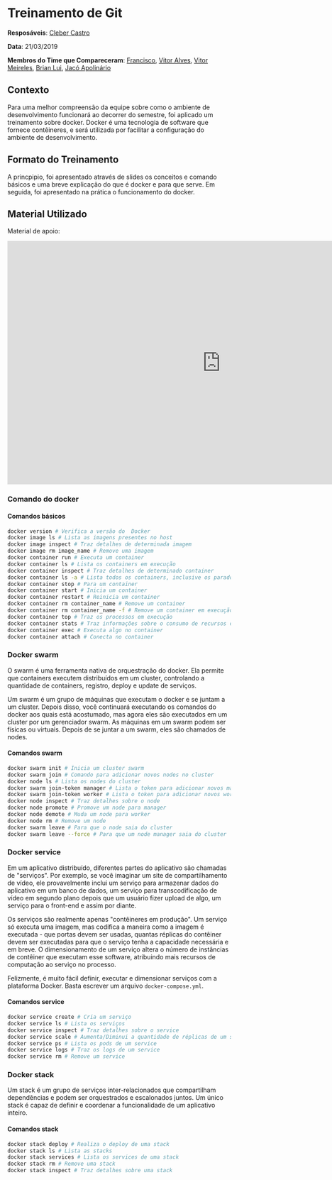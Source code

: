 # Treinamento de Git

**Resposáveis**: [Cleber Castro](https://github.com/cjjcastro)

**Data**: 21/03/2019

**Membros do Time que Compareceram**: [Francisco](https://github.com/FranciscoHeronildo), [Vitor Alves](https://github.com/vitorAlves7), [Vitor Meireles](https://github.com/VitorMeirelesOliveira), [Brian Lui](https://github.com/Brian2397), [Jacó Apolinário](https://github.com/Jacoapolinario)

## Contexto

Para uma melhor compreensão da equipe sobre como o ambiente de desenvolvimento funcionará ao decorrer do semestre, foi aplicado um treinamento sobre docker. Docker é uma tecnologia de software que fornece contêineres, e será utilizada por facilitar a configuração do ambiente de desenvolvimento.

## Formato do Treinamento

A princpipio, foi apresentado através de slides os conceitos e comando básicos e uma breve explicação do que é docker e para que serve.
Em seguida, foi apresentado na prática o funcionamento do docker.

## Material Utilizado

Material de apoio:

<iframe src="https://docs.google.com/presentation/d/e/2PACX-1vRgLBDq1TzkXXyDw1iU_HdsBQlcOtcslj8GyeqVOGN37BPHOcPo9khCnsPFQm3HY89ROBTOM-oDUXZU/embed?start=false&loop=false&delayms=3000" frameborder="0" width="960" height="549" allowfullscreen="true" mozallowfullscreen="true" webkitallowfullscreen="true"></iframe>

### Comando do docker

#### Comandos básicos

```bash
docker version # Verifica a versão do  Docker
docker image ls # Lista as imagens presentes no host
docker image inspect # Traz detalhes de determinada imagem
docker image rm image_name # Remove uma imagem
docker container run # Executa um container
docker container ls # Lista os containers em execução
docker container inspect # Traz detalhes de determinado container
docker container ls -a # Lista todos os containers, inclusive os parados
docker container stop # Para um container
docker container start # Inicia um container
docker container restart # Reinicia um container
docker container rm container_name # Remove um container
docker container rm container_name -f # Remove um container em execução
docker container top # Traz os processos em execução
docker container stats # Traz informações sobre o consumo de recursos como CPU e memória
docker container exec # Executa algo no container
docker container attach # Conecta no container
```
### Docker swarm

O swarm é uma ferramenta nativa de orquestração do docker. Ela permite que containers executem distribuídos em um cluster, controlando a quantidade de containers, registro, deploy e update de serviços.

Um swarm é um grupo de máquinas que executam o docker e se juntam a um cluster. Depois disso, você continuará executando os comandos do docker aos quais está acostumado, mas agora eles são executados em um cluster por um gerenciador swarm. As máquinas em um swarm podem ser físicas ou virtuais. Depois de se juntar a um swarm, eles são chamados de nodes.

#### Comandos swarm

```bash
docker swarm init # Inicia um cluster swarm
docker swarm join # Comando para adicionar novos nodes no cluster
docker node ls # Lista os nodes do cluster
docker swarm join-token manager # Lista o token para adicionar novos managers ao cluster
docker swarm join-token worker # Lista o token para adicionar novos workers ao cluster
docker node inspect # Traz detalhes sobre o node
docker node promote # Promove um node para manager
docker node demote # Muda um node para worker
docker node rm # Remove um node
docker swarm leave # Para que o node saia do cluster
docker swarm leave --force # Para que um node manager saia do cluster 
```

### Docker service

Em um aplicativo distribuído, diferentes partes do aplicativo são chamadas de "serviços". Por exemplo, se você imaginar um site de compartilhamento de vídeo, ele provavelmente inclui um serviço para armazenar dados do aplicativo em um banco de dados, um serviço para transcodificação de vídeo em segundo plano depois que um usuário fizer upload de algo, um serviço para o front-end e assim por diante.

Os serviços são realmente apenas "contêineres em produção". Um serviço só executa uma imagem, mas codifica a maneira como a imagem é executada - que portas devem ser usadas, quantas réplicas do contêiner devem ser executadas para que o serviço tenha a capacidade necessária e em breve. O dimensionamento de um serviço altera o número de instâncias de contêiner que executam esse software, atribuindo mais recursos de computação ao serviço no processo.

Felizmente, é muito fácil definir, executar e dimensionar serviços com a plataforma Docker. Basta escrever um arquivo ```docker-compose.yml```.

#### Comandos service

```bash
docker service create # Cria um serviço
docker service ls # Lista os serviços
docker service inspect # Traz detalhes sobre o service
docker service scale # Aumenta/Diminui a quantidade de réplicas de um service
docker service ps # Lista os pods de um service
docker service logs # Traz os logs de um service
docker service rm # Remove um service
```

### Docker stack

Um stack é um grupo de serviços inter-relacionados que compartilham dependências e podem ser orquestrados e escalonados juntos. Um único stack é capaz de definir e coordenar a funcionalidade de um aplicativo inteiro.

#### Comandos stack

```bash
docker stack deploy # Realiza o deploy de uma stack
docker stack ls # Lista as stacks
docker stack services # Lista os services de uma stack
docker stack rm # Remove uma stack
docker stack inspect # Traz detalhes sobre uma stack
```
